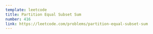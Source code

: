 ```yaml
---
template: leetcode
title: Partition Equal Subset Sum
number: 416
link: https://leetcode.com/problems/partition-equal-subset-sum
---
```

